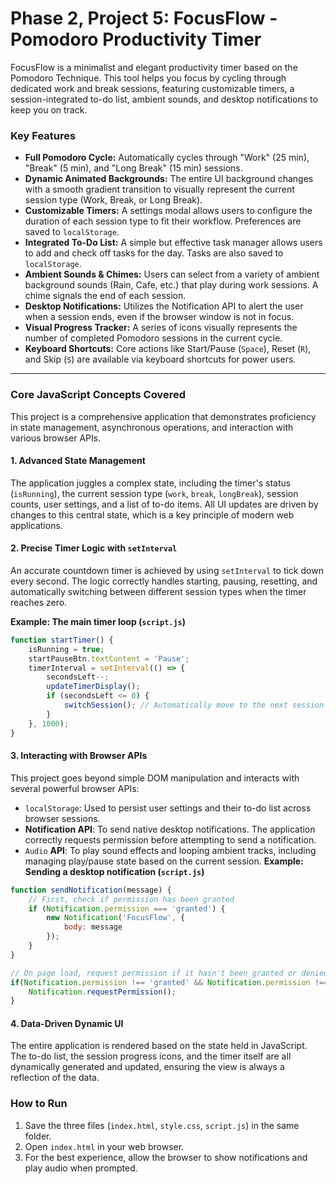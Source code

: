 # Phase 2, Project 5: FocusFlow - Pomodoro Productivity Timer

FocusFlow is a minimalist and elegant productivity timer based on the Pomodoro Technique. This tool helps you focus by cycling through dedicated work and break sessions, featuring customizable timers, a session-integrated to-do list, ambient sounds, and desktop notifications to keep you on track.

### Key Features

-   **Full Pomodoro Cycle:** Automatically cycles through "Work" (25 min), "Break" (5 min), and "Long Break" (15 min) sessions.
-   **Dynamic Animated Backgrounds:** The entire UI background changes with a smooth gradient transition to visually represent the current session type (Work, Break, or Long Break).
-   **Customizable Timers:** A settings modal allows users to configure the duration of each session type to fit their workflow. Preferences are saved to `localStorage`.
-   **Integrated To-Do List:** A simple but effective task manager allows users to add and check off tasks for the day. Tasks are also saved to `localStorage`.
-   **Ambient Sounds & Chimes:** Users can select from a variety of ambient background sounds (Rain, Cafe, etc.) that play during work sessions. A chime signals the end of each session.
-   **Desktop Notifications:** Utilizes the Notification API to alert the user when a session ends, even if the browser window is not in focus.
-   **Visual Progress Tracker:** A series of icons visually represents the number of completed Pomodoro sessions in the current cycle.
-   **Keyboard Shortcuts:** Core actions like Start/Pause (`Space`), Reset (`R`), and Skip (`S`) are available via keyboard shortcuts for power users.

---

### Core JavaScript Concepts Covered

This project is a comprehensive application that demonstrates proficiency in state management, asynchronous operations, and interaction with various browser APIs.

#### 1. Advanced State Management

The application juggles a complex state, including the timer's status (`isRunning`), the current session type (`work`, `break`, `longBreak`), session counts, user settings, and a list of to-do items. All UI updates are driven by changes to this central state, which is a key principle of modern web applications.

#### 2. Precise Timer Logic with `setInterval`

An accurate countdown timer is achieved by using `setInterval` to tick down every second. The logic correctly handles starting, pausing, resetting, and automatically switching between different session types when the timer reaches zero.

**Example: The main timer loop (`script.js`)**
```javascript
function startTimer() {
    isRunning = true;
    startPauseBtn.textContent = 'Pause';
    timerInterval = setInterval(() => {
        secondsLeft--;
        updateTimerDisplay();
        if (secondsLeft <= 0) {
            switchSession(); // Automatically move to the next session
        }
    }, 1000);
}
```

#### 3. Interacting with Browser APIs
This project goes beyond simple DOM manipulation and interacts with several powerful browser APIs:
- `localStorage`: Used to persist user settings and their to-do list across browser sessions.
- **Notification API**: To send native desktop notifications. The application correctly requests permission before attempting to send a notification.
- `Audio` **API**: To play sound effects and looping ambient tracks, including managing play/pause state based on the current session.
**Example: Sending a desktop notification (`script.js`)**
```javascript
function sendNotification(message) {
    // First, check if permission has been granted
    if (Notification.permission === 'granted') {
        new Notification('FocusFlow', { 
            body: message
        });
    }
}

// On page load, request permission if it hasn't been granted or denied
if(Notification.permission !== 'granted' && Notification.permission !== 'denied') {
    Notification.requestPermission();
}
```

#### 4. Data-Driven Dynamic UI
The entire application is rendered based on the state held in JavaScript. The to-do list, the session progress icons, and the timer itself are all dynamically generated and updated, ensuring the view is always a reflection of the data.

### How to Run
1. Save the three files (`index.html`, `style.css`, `script.js`) in the same folder.
2. Open `index.html` in your web browser.
3. For the best experience, allow the browser to show notifications and play audio when prompted.